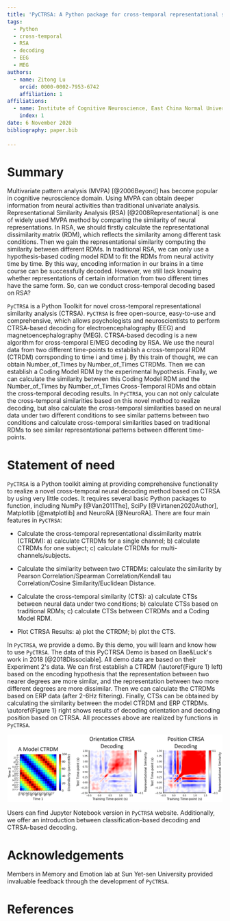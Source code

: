 ```yaml
---
title: 'PyCTRSA: A Python package for cross-temporal representational similarity analysis-based E/MEG decoding'
tags:
  - Python
  - cross-temporal
  - RSA
  - decoding
  - EEG
  - MEG
authors:
  - name: Zitong Lu
    orcid: 0000-0002-7953-6742
    affiliation: 1
affiliations:
  - name: Institute of Cognitive Neuroscience, East China Normal University, Shanghai, China
    index: 1
date: 6 November 2020
bibliography: paper.bib

---
```


# Summary

Multivariate pattern analysis (MVPA) [@2006Beyond] has become popular in cognitive neuroscience domain. Using MVPA can obtain deeper information from neural activities than traditional univariate analysis. Representational Similarity Analysis (RSA) [@2008Representational] is one of widely used MVPA method by comparing the similarity of neural representations. In RSA, we should firstly calculate the representational dissimilarity matrix (RDM), which reflects the similarity among different task conditions. Then we gain the representational similarity computing the similarity between different RDMs. In traditional RSA, we can only use a hypothesis-based coding model RDM to fit the RDMs from neural activity time by time. By this way, encoding information in our brains in a time course can be successfully decoded. However, we still lack knowing whether representations of certain information from two different times have the same form. So, can we conduct cross-temporal decoding based on RSA?

`PyCTRSA` is a Python Toolkit for novel cross-temporal representational similarity analysis (CTRSA). `PyCTRSA` is free open-source, easy-to-use and comprehensive, which allows psychologists and neuroscientists to perform CTRSA-based decoding for electroencephalography (EEG) and magnetoencephalography (MEG). CTRSA-based decoding is a new algorithm for cross-temporal E/MEG decoding by RSA. We use the neural data from two different time-points to establish a cross-temporal RDM (CTRDM) corrsponding to time i and time j. By this train of thought, we can obtain Number_of_Times by Number_of_Times CTRDMs. Then we can establish a Coding Model RDM by the experimental hypothesis. Finally, we can calculate the similarity between this Coding Model RDM and the Number_of_Times by Number_of_Times Cross-Temporal RDMs and obtain the cross-temporal decoding results. In `PyCTRSA`, you can not only calculate the cross-temporal similarities based on this novel method to realize decoding, but also calculate the cross-temporal similarities based on neural data under two different conditions to see similar patterns between two conditions and calculate cross-temporal similarities based on traditional RDMs to see similar representational patterns between different time-points.

# Statement of need

`PyCTRSA` is a Python toolkit aiming at providing comprehensive functionality to realize a novel cross-temporal neural decoding method based on CTRSA by using very little codes. It requires several basic Python packages to function, including NumPy [@Van2011The], SciPy [@Virtanen2020Author], Matplotlib [@matplotlib] and NeuroRA [@NeuroRA]. There are four main features in `PyCTRSA`:

- Calculate the cross-temporal representational dissimilarity matrix (CTRDM): a) calculate CTRDMs for a single channel; b) calculate CTRDMs for one subject; c) calculate CTRDMs for multi-channels/subjects.

- Calculate the similarity between two CTRDMs: calculate the similarity by Pearson Correlation/Spearman Correlation/Kendall tau Correlation/Cosine Similarity/Euclidean Distance.

- Calculate the cross-temporal similarity (CTS): a) calculate CTSs between neural data under two conditions; b) calculate CTSs based on traditional RDMs; c) calculate CTSs between CTRDMs and a Coding Model RDM.

- Plot CTRSA Results: a) plot the CTRDM; b) plot the CTS.

In `PyCTRSA`, we provide a demo. By this demo, you will learn and know how to use `PyCTRSA`. The data of this PyCTRSA Demo is based on Bae&Luck's work in 2018 [@2018Dissociable]. All demo data are based on their Experiment 2's data. We can first establish a CTRDM (\autoref{Figure 1} left) based on the encoding hypothesis that the representation between two nearer degrees are more similar, and the representation between two more different degrees are more dissimilar. Then we can calculate the CTRDMs based on ERP data (after 2-6Hz filtering). Finally, CTSs can be obtained by calculating the similarity between the model CTRDM and ERP CTRDMs. \autoref{Figure 1} right shows results of decoding orientation and decoding position based on CTRSA. All processes above are realized by functions in `PyCTRSA`.

![Demo for PyCTRSA. From left to right: A hypothesis-based CTRDM; Orientation decoding results based on CTRSA; Position decoding results based on CTRSA.\label{Figure 1}](images/demo.jpg)

Users can find Jupyter Notebook version in `PyCTRSA` website. Additionally, we offer an introduction between classification-based decoding and CTRSA-based decoding.

# Acknowledgements

Members in Memory and Emotion lab at Sun Yet-sen University provided invaluable feedback through the development of `PyCTRSA`.

# References